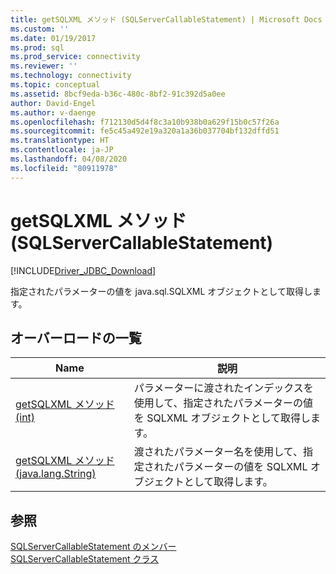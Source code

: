 ```yaml
---
title: getSQLXML メソッド (SQLServerCallableStatement) | Microsoft Docs
ms.custom: ''
ms.date: 01/19/2017
ms.prod: sql
ms.prod_service: connectivity
ms.reviewer: ''
ms.technology: connectivity
ms.topic: conceptual
ms.assetid: 8bcf9eda-b36c-480c-8bf2-91c392d5a0ee
author: David-Engel
ms.author: v-daenge
ms.openlocfilehash: f712130d5d4f8c3a10b938b0a629f15b0c57f26a
ms.sourcegitcommit: fe5c45a492e19a320a1a36b037704bf132dffd51
ms.translationtype: HT
ms.contentlocale: ja-JP
ms.lasthandoff: 04/08/2020
ms.locfileid: "80911978"
---
```

# <a name="getsqlxml-method-sqlservercallablestatement"></a>getSQLXML メソッド (SQLServerCallableStatement)
[!INCLUDE[Driver_JDBC_Download](../../../includes/driver_jdbc_download.md)]

  指定されたパラメーターの値を java.sql.SQLXML オブジェクトとして取得します。  
  
## <a name="overload-list"></a>オーバーロードの一覧  
  
|Name|説明|  
|----------|-----------------|  
|[getSQLXML メソッド &#40;int&#41;](../../../connect/jdbc/reference/getsqlxml-method-int.md)|パラメーターに渡されたインデックスを使用して、指定されたパラメーターの値を SQLXML オブジェクトとして取得します。|  
|[getSQLXML メソッド &#40;java.lang.String&#41;](../../../connect/jdbc/reference/getsqlxml-method-java-lang-string.md)|渡されたパラメーター名を使用して、指定されたパラメーターの値を SQLXML オブジェクトとして取得します。|  
  
## <a name="see-also"></a>参照  
 [SQLServerCallableStatement のメンバー](../../../connect/jdbc/reference/sqlservercallablestatement-members.md)   
 [SQLServerCallableStatement クラス](../../../connect/jdbc/reference/sqlservercallablestatement-class.md)  
  
  
